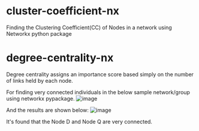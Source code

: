 # cluster-coefficient-nx
Finding the Clustering Coefficient(CC) of Nodes in a network using Networkx python package

# degree-centrality-nx
Degree centrality assigns an importance score based simply on the number of links held by each node.

For finding very connected individuals in the below sample network/group using networkx pypackage.
![image](https://user-images.githubusercontent.com/86284121/133541301-626850f6-4d6c-4cee-aa1f-c2f737b750d5.png)

And the results are shown below:
![image](https://user-images.githubusercontent.com/86284121/133541081-5f5a2f9d-c517-40eb-b2f4-1e3f003d6274.png)

It's found that the Node D and Node Q are very connected.
